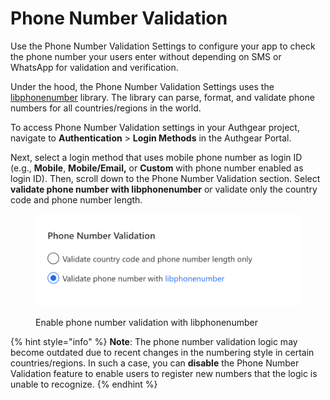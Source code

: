 # Phone Number Validation

Use the Phone Number Validation Settings to configure your app to check the phone number your users enter without depending on SMS or WhatsApp for validation and verification.

Under the hood, the Phone Number Validation Settings uses the [libphonenumber](https://github.com/google/libphonenumber) library. The library can parse, format, and validate phone numbers for all countries/regions in the world.

To access Phone Number Validation settings in your Authgear project, navigate to **Authentication** > **Login Methods** in the Authgear Portal.

Next, select a login method that uses mobile phone number as login ID (e.g., **Mobile**, **Mobile/Email,** or **Custom** with phone number enabled as login ID). Then, scroll down to the Phone Number Validation section. Select **validate phone number with libphonenumber** or validate only the country code and phone number length.

<figure><img src="../../.gitbook/assets/image (49).png" alt=""><figcaption><p>Enable phone number validation with libphonenumber</p></figcaption></figure>

{% hint style="info" %}
**Note**: The phone number validation logic may become outdated due to recent changes in the numbering style in certain countries/regions. In such a case, you can **disable** the Phone Number Validation feature to enable users to register new numbers that the logic is unable to recognize.
{% endhint %}

